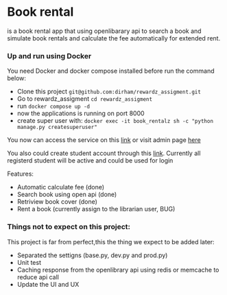 # Book rental 
is a book rental app that using openlibarary api to search a book and simulate book rentals and calculate the fee automatically for extended rent.

### Up and run using Docker
You need Docker and docker compose installed before run the command below:

- Clone this project `git@github.com:dirham/rewardz_assigment.git`
- Go to rewardz_assigment `cd rewardz_assigment`
- run `docker compose up -d`
- now the applications is running on port 8000
- create super user with: `docker exec -it book_rentalz sh -c "python manage.py createsuperuser"`


You now can access the service on this <a href="http://localhost:8000">link</a> or visit admin page <a href="http://localhost:8000">here</a>

You also could create student account through this <a href="http://localhost:8000/register/">link</a>. Currently all registerd student will be active and could be used for login

Features:
- Automatic calculate fee (done)
- Search book using open api (done)
- Retriview book cover (done)
- Rent a book (currently assign to the librarian user, BUG)

### Things not to expect on this project:
This project is far from perfect,this the thing we expect to be added later:
- Separated the settigns (base.py, dev.py and prod.py)
- Unit test
- Caching response from the openlibrary api using redis or memcache to reduce api call
- Update the UI and UX

